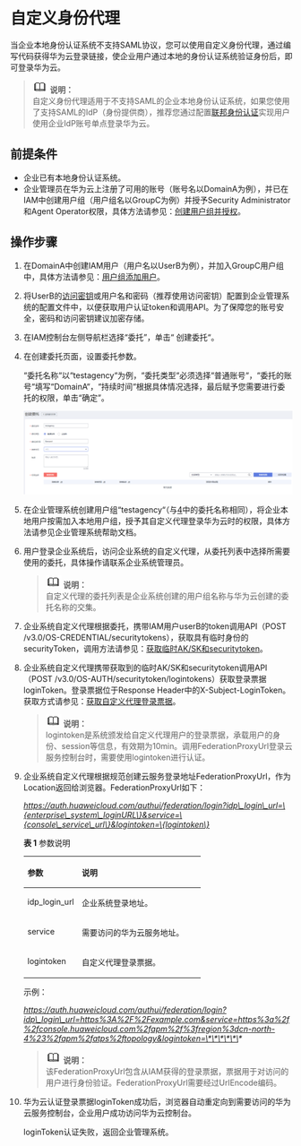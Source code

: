 # 自定义身份代理<a name="iam_1001"></a>

当企业本地身份认证系统不支持SAML协议，您可以使用自定义身份代理，通过编写代码获得华为云登录链接，使企业用户通过本地的身份认证系统验证身份后，即可登录华为云。

>![](public_sys-resources/icon-note.gif) **说明：**   
>自定义身份代理适用于不支持SAML的企业本地身份认证系统，如果您使用了支持SAML的IdP（身份提供商），推荐您通过配置[联邦身份认证](https://support.huaweicloud.com/usermanual-iam/zh-cn_topic_0059870091.html)实现用户使用企业IdP账号单点登录华为云。  

## 前提条件<a name="section2089016116416"></a>

-   企业已有本地身份认证系统。
-   企业管理员在华为云上注册了可用的账号（账号名以DomainA为例），并已在IAM中创建用户组（用户组名以GroupC为例）并授予Security Administrator和Agent Operator权限，具体方法请参见：[创建用户组并授权](https://support.huaweicloud.com/usermanual-iam/zh-cn_topic_0046611269.html)。

## 操作步骤<a name="zh-cn_topic_0185387373_section598413613117"></a>

1.  在DomainA中创建IAM用户（用户名以UserB为例），并加入GroupC用户组中，具体方法请参见：[用户组添加用户](https://support.huaweicloud.com/usermanual-iam/zh-cn_topic_0080335069.html)。
2.  将UserB的[访问密钥](https://support.huaweicloud.com/usermanual-ca/zh-cn_topic_0046606340.html)或用户名和密码（推荐使用访问密钥）配置到企业管理系统的配置文件中，以便获取用户认证token和调用API。为了保障您的账号安全，密码和访问密钥建议加密存储。
3.  在IAM控制台左侧导航栏选择“委托”，单击“ 创建委托“。
4.  <a name="li415614531821"></a>在创建委托页面，设置委托参数。

    “委托名称“以“testagency“为例，“委托类型“必须选择“普通账号“，“委托的账号“填写“DomainA“，“持续时间“根据具体情况选择，最后赋予您需要进行委托的权限，单击“确定”。

    ![](figures/zh-cn_image_0217721530.png)

5.  在企业管理系统创建用户组“testagency“（与[4](#li415614531821)中的委托名称相同），将企业本地用户按需加入本地用户组，授予其自定义代理登录华为云时的权限，具体方法请参见企业管理系统帮助文档。
6.  用户登录企业系统后，访问企业系统的自定义代理，从委托列表中选择所需要使用的委托，具体操作请联系企业系统管理员。

    >![](public_sys-resources/icon-note.gif) **说明：**   
    >自定义代理的委托列表是企业系统创建的用户组名称与华为云创建的委托名称的交集。  

7.  企业系统自定义代理根据委托，携带IAM用户userB的token调用API（POST /v3.0/OS-CREDENTIAL/securitytokens），获取具有临时身份的securityToken，调用方法请参见：[获取临时AK/SK和securitytoken](https://support.huaweicloud.com/api-iam/zh-cn_topic_0097949518.html)。
8.  企业系统自定义代理携带获取到的临时AK/SK和securitytoken调用API（POST /v3.0/OS-AUTH/securitytoken/logintokens）获取登录票据loginToken。登录票据位于Response Header中的X-Subject-LoginToken。获取方式请参见：[获取自定义代理登录票据](https://support.huaweicloud.com/api-iam/iam_14_1101.html)。

    >![](public_sys-resources/icon-note.gif) **说明：**   
    >logintoken是系统颁发给自定义代理用户的登录票据，承载用户的身份、session等信息，有效期为10min。调用FederationProxyUrl登录云服务控制台时，需要使用logintoken进行认证。  

9.  企业系统自定义代理根据规范创建云服务登录地址FederationProxyUrl，作为Location返回给浏览器。FederationProxyUrl如下：

    _https://auth.huaweicloud.com/authui/federation/login?idp\_login\_url=\{enterprise\_system\_loginURL\}&service=\{console\_service\_url\}&logintoken=\{logintoken\}_

    **表 1**  参数说明

    <a name="table105201138141210"></a>
    <table><thead align="left"><tr id="row95631538111214"><th class="cellrowborder" valign="top" width="30.65%" id="mcps1.2.3.1.1"><p id="p1056383811122"><a name="p1056383811122"></a><a name="p1056383811122"></a>参数</p>
    </th>
    <th class="cellrowborder" valign="top" width="69.35%" id="mcps1.2.3.1.2"><p id="p1856393831211"><a name="p1856393831211"></a><a name="p1856393831211"></a>说明</p>
    </th>
    </tr>
    </thead>
    <tbody><tr id="row11563103831211"><td class="cellrowborder" valign="top" width="30.65%" headers="mcps1.2.3.1.1 "><p id="p185631384122"><a name="p185631384122"></a><a name="p185631384122"></a>idp_login_url</p>
    </td>
    <td class="cellrowborder" valign="top" width="69.35%" headers="mcps1.2.3.1.2 "><p id="p1456303810125"><a name="p1456303810125"></a><a name="p1456303810125"></a>企业系统登录地址。</p>
    </td>
    </tr>
    <tr id="row15631038151213"><td class="cellrowborder" valign="top" width="30.65%" headers="mcps1.2.3.1.1 "><p id="p95632385127"><a name="p95632385127"></a><a name="p95632385127"></a>service</p>
    </td>
    <td class="cellrowborder" valign="top" width="69.35%" headers="mcps1.2.3.1.2 "><p id="p155631838171217"><a name="p155631838171217"></a><a name="p155631838171217"></a>需要访问的华为云服务地址。</p>
    </td>
    </tr>
    <tr id="row356333851212"><td class="cellrowborder" valign="top" width="30.65%" headers="mcps1.2.3.1.1 "><p id="p1756318382127"><a name="p1756318382127"></a><a name="p1756318382127"></a>logintoken</p>
    </td>
    <td class="cellrowborder" valign="top" width="69.35%" headers="mcps1.2.3.1.2 "><p id="p8563738181214"><a name="p8563738181214"></a><a name="p8563738181214"></a>自定义代理登录票据。</p>
    </td>
    </tr>
    </tbody>
    </table>

    示例：

    _https://auth.huaweicloud.com/authui/federation/login?idp\_login\_url=https%3A%2F%2Fexample.com&service=https%3a%2f%2fconsole.huaweicloud.com%2fapm%2f%3fregion%3dcn-north-4%23%2fapm%2fatps%2ftopology&logintoken=\*\*\*\*\*\*_

    >![](public_sys-resources/icon-note.gif) **说明：**   
    >该FederationProxyUrl包含从IAM获得的登录票据，票据用于对访问的用户进行身份验证。FederationProxyUrl需要经过UrlEncode编码。  

10. 华为云认证登录票据loginToken成功后，浏览器自动重定向到需要访问的华为云服务控制台，企业用户成功访问华为云控制台。

    loginToken认证失败，返回企业管理系统。


  

